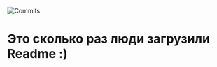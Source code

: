  ![Commits](https://count.getloli.com/get/@Flesxka.github_commits?theme=rule34&padding=7&offset=0&align=top&scale=1&pixelated=1&darkmode=no)
 # Это сколько раз люди загрузили Readme :) #

